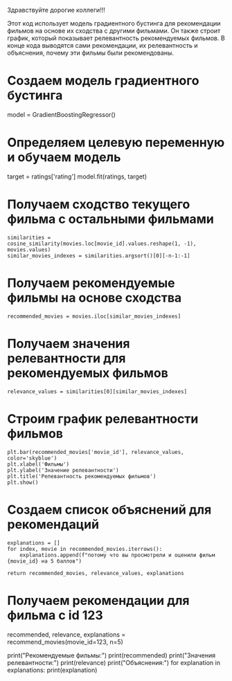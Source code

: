 Здравствуйте дорогие коллеги!!!


Этот код использует модель градиентного бустинга для рекомендации фильмов
на основе их сходства с другими фильмами. Он также строит график, который показывает релевантность рекомендуемых фильмов.
 В конце кода выводятся сами рекомендации, их релевантность и объяснения, почему эти фильмы были рекомендованы.



# Создаем модель градиентного бустинга
model = GradientBoostingRegressor()

# Определяем целевую переменную и обучаем модель
target = ratings['rating']
model.fit(ratings, target)


 # Получаем сходство текущего фильма с остальными фильмами
    similarities = cosine_similarity(movies.loc[movie_id].values.reshape(1, -1), movies.values)
    similar_movies_indexes = similarities.argsort()[0][-n-1:-1]
    


 # Получаем рекомендуемые фильмы на основе сходства
    recommended_movies = movies.iloc[similar_movies_indexes]



# Получаем значения релевантности для рекомендуемых фильмов
    relevance_values = similarities[0][similar_movies_indexes]
   


 # Строим график релевантности фильмов
    plt.bar(recommended_movies['movie_id'], relevance_values, color='skyblue')
    plt.xlabel('Фильмы')
    plt.ylabel('Значение релевантности')
    plt.title('Релевантность рекомендуемых фильмов')
    plt.show()

 # Создаем список объяснений для рекомендаций
    explanations = []
    for index, movie in recommended_movies.iterrows():
        explanations.append(f"потому что вы просмотрели и оценили фильм {movie_id} на 5 баллов")

    return recommended_movies, relevance_values, explanations

# Получаем рекомендации для фильма с id 123
recommended, relevance, explanations = recommend_movies(movie_id=123, n=5)

print("Рекомендуемые фильмы:")
print(recommended)
print("Значения релевантности:")
print(relevance)
print("Объяснения:")
for explanation in explanations:
    print(explanation)